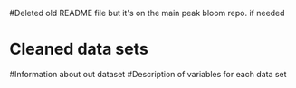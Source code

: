 #Deleted old README file but it's on the main peak bloom repo. if needed
# Cleaned data sets
#Information about out dataset
#Description of variables for each data set